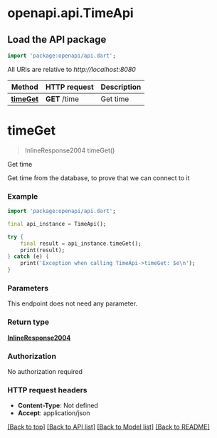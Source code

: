 # openapi.api.TimeApi

## Load the API package
```dart
import 'package:openapi/api.dart';
```

All URIs are relative to *http://localhost:8080*

Method | HTTP request | Description
------------- | ------------- | -------------
[**timeGet**](TimeApi.md#timeget) | **GET** /time | Get time


# **timeGet**
> InlineResponse2004 timeGet()

Get time

Get time from the database, to prove that we can connect to it

### Example 
```dart
import 'package:openapi/api.dart';

final api_instance = TimeApi();

try { 
    final result = api_instance.timeGet();
    print(result);
} catch (e) {
    print('Exception when calling TimeApi->timeGet: $e\n');
}
```

### Parameters
This endpoint does not need any parameter.

### Return type

[**InlineResponse2004**](InlineResponse2004.md)

### Authorization

No authorization required

### HTTP request headers

 - **Content-Type**: Not defined
 - **Accept**: application/json

[[Back to top]](#) [[Back to API list]](../README.md#documentation-for-api-endpoints) [[Back to Model list]](../README.md#documentation-for-models) [[Back to README]](../README.md)

